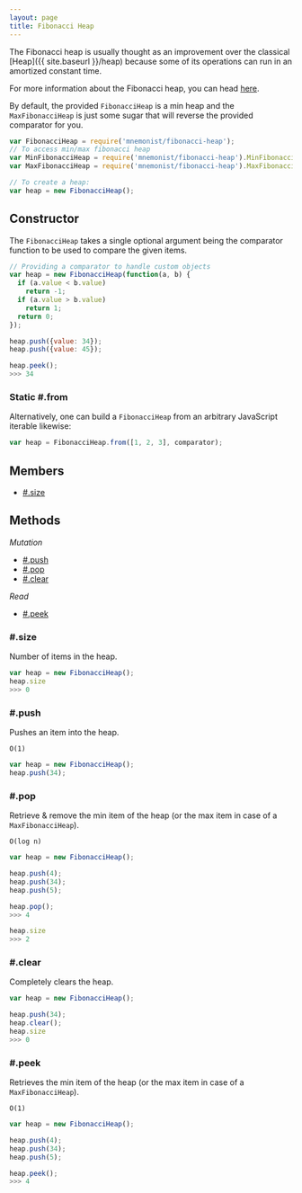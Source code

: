```yaml
---
layout: page
title: Fibonacci Heap
---
```


The Fibonacci heap is usually thought as an improvement over the classical [Heap]({{ site.baseurl }}/heap) because some of its operations can run in an amortized constant time.

For more information about the Fibonacci heap, you can head [here](https://en.wikipedia.org/wiki/Fibonacci_heap).

By default, the provided `FibonacciHeap` is a min heap and the `MaxFibonacciHeap` is just some sugar that will reverse the provided comparator for you.

```js
var FibonacciHeap = require('mnemonist/fibonacci-heap');
// To access min/max fibonacci heap
var MinFibonacciHeap = require('mnemonist/fibonacci-heap').MinFibonacciHeap;
var MaxFibonacciHeap = require('mnemonist/fibonacci-heap').MaxFibonacciHeap;

// To create a heap:
var heap = new FibonacciHeap();
```

## Constructor

The `FibonacciHeap` takes a single optional argument being the comparator function to be used to compare the given items.

```js
// Providing a comparator to handle custom objects
var heap = new FibonacciHeap(function(a, b) {
  if (a.value < b.value)
    return -1;
  if (a.value > b.value)
    return 1;
  return 0;
});

heap.push({value: 34});
heap.push({value: 45});

heap.peek();
>>> 34
```

### Static #.from

Alternatively, one can build a `FibonacciHeap` from an arbitrary JavaScript iterable likewise:

```js
var heap = FibonacciHeap.from([1, 2, 3], comparator);
```

## Members

* [#.size](#size)

## Methods

*Mutation*

* [#.push](#push)
* [#.pop](#pop)
* [#.clear](#clear)

*Read*

* [#.peek](#peek)

### #.size

Number of items in the heap.

```js
var heap = new FibonacciHeap();
heap.size
>>> 0
```

### #.push

Pushes an item into the heap.

`O(1)`

```js
var heap = new FibonacciHeap();
heap.push(34);
```

### #.pop

Retrieve & remove the min item of the heap (or the max item in case of a `MaxFibonacciHeap`).

`O(log n)`

```js
var heap = new FibonacciHeap();

heap.push(4);
heap.push(34);
heap.push(5);

heap.pop();
>>> 4

heap.size
>>> 2
```

### #.clear

Completely clears the heap.

```js
var heap = new FibonacciHeap();

heap.push(34);
heap.clear();
heap.size
>>> 0
```

### #.peek

Retrieves the min item of the heap (or the max item in case of a `MaxFibonacciHeap`).

`O(1)`

```js
var heap = new FibonacciHeap();

heap.push(4);
heap.push(34);
heap.push(5);

heap.peek();
>>> 4
```
